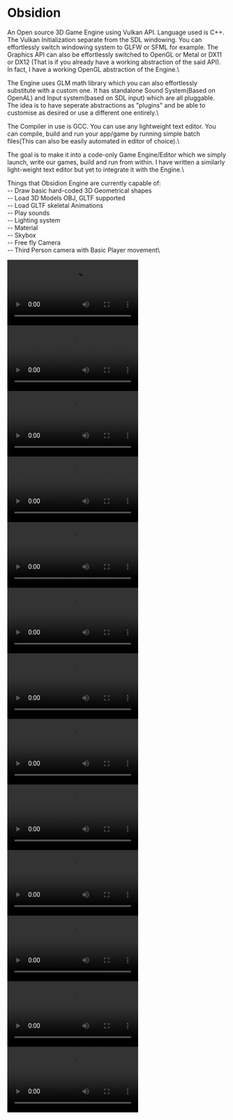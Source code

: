 # Obsidion

An Open source 3D Game Engine using Vulkan API. Language used is C++. The Vulkan Initialization separate from the SDL windowing. You can effortlessly switch windowing system to GLFW or SFML for example. The Graphics API can also be effortlessly switched to OpenGL or Metal or DX11 or DX12 (That is if you already have a working abstraction of the said API). In  fact, I have a working OpenGL abstraction of the Engine.\\

The Engine uses GLM math library which you can also effortlessly substitute with a custom one. It has standalone Sound System(Based on OpenAL) and Input system(based on SDL input) which are all pluggable.\
The idea is to have seperate abstractions as "plugins" and be able to customise as desired or use a different one entirely.\\

The Compiler in use is GCC. You can use any lightweight text editor. You can compile, build and run your app/game by running simple batch files(This can also be easily automated in editor of choice).\\

The goal is to make it into a code-only Game Engine/Editor which we simply launch, write our games, build and run from within. I have written a similarly light-weight text editor but yet to integrate it with the Engine.\\

Things that Obsidion Engine are currently capable of:\
--    Draw basic hard-coded 3D Geometrical shapes\
--    Load 3D Models OBJ, GLTF supported\
--    Load GLTF skeletal Animations\
--    Play sounds\
--    Lighting system\
--    Material\
--    Skybox\
--    Free fly Camera\
--    Third Person camera with Basic Player movement\\


![](https://raw.githubusercontent.com/nahim-yay/Obsidion/master/Captures/tangent_test.mp4)
![](https://raw.githubusercontent.com/nahim-yay/Obsidion/master/Captures/wolf.mp4)
![](https://raw.githubusercontent.com/nahim-yay/Obsidion/master/Captures/spider.mp4)
![](https://raw.githubusercontent.com/nahim-yay/Obsidion/master/Captures/scene.mp4)
![](https://raw.githubusercontent.com/nahim-yay/Obsidion/master/Captures/ninja.mp4)
![](https://raw.githubusercontent.com/nahim-yay/Obsidion/master/Captures/heightmapped_terrain.mp4)
![](https://raw.githubusercontent.com/nahim-yay/Obsidion/master/Captures/gltf.mp4)
![](https://raw.githubusercontent.com/nahim-yay/Obsidion/master/Captures/control.mp4)
![](https://raw.githubusercontent.com/nahim-yay/Obsidion/master/Captures/camera.mp4)
![](https://raw.githubusercontent.com/nahim-yay/Obsidion/master/Captures/Cam.mp4)
![](https://raw.githubusercontent.com/nahim-yay/Obsidion/master/Captures/suzane.mp4)
![](https://raw.githubusercontent.com/nahim-yay/Obsidion/master/Captures/TPCamera.mp4)
![](https://raw.githubusercontent.com/nahim-yay/Obsidion/master/Captures/gltf_woman.mp4)